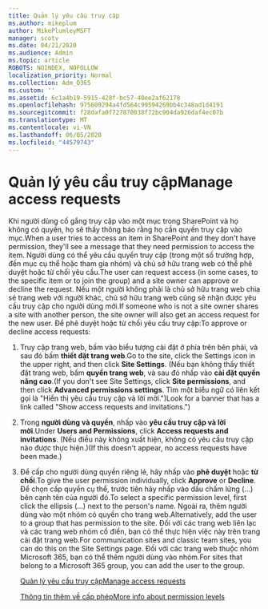 ```yaml
---
title: Quản lý yêu cầu truy cập
ms.author: mikeplum
author: MikePlumleyMSFT
manager: scotv
ms.date: 04/21/2020
ms.audience: Admin
ms.topic: article
ROBOTS: NOINDEX, NOFOLLOW
localization_priority: Normal
ms.collection: Adm_O365
ms.custom: ''
ms.assetid: 6c1a4b19-5915-428f-bc57-40ee2af62178
ms.openlocfilehash: 975609294a4fd564c99594269bb4c348ad1d4191
ms.sourcegitcommit: f28dafa0f727870038f72bc904da926daf4ec07b
ms.translationtype: MT
ms.contentlocale: vi-VN
ms.lasthandoff: 06/05/2020
ms.locfileid: "44579743"
---
```

# <a name="manage-access-requests"></a><span data-ttu-id="eade7-102">Quản lý yêu cầu truy cập</span><span class="sxs-lookup"><span data-stu-id="eade7-102">Manage access requests</span></span>

<span data-ttu-id="eade7-103">Khi người dùng cố gắng truy cập vào một mục trong SharePoint và họ không có quyền, họ sẽ thấy thông báo rằng họ cần quyền truy cập vào mục.</span><span class="sxs-lookup"><span data-stu-id="eade7-103">When a user tries to access an item in SharePoint and they don't have permission, they'll see a message that they need permission to access the item.</span></span> <span data-ttu-id="eade7-104">Người dùng có thể yêu cầu quyền truy cập (trong một số trường hợp, đến mục cụ thể hoặc tham gia nhóm) và chủ sở hữu trang web có thể phê duyệt hoặc từ chối yêu cầu.</span><span class="sxs-lookup"><span data-stu-id="eade7-104">The user can request access (in some cases, to the specific item or to join the group) and a site owner can approve or decline the request.</span></span> <span data-ttu-id="eade7-105">Nếu một người không phải là chủ sở hữu trang web chia sẻ trang web với người khác, chủ sở hữu trang web cũng sẽ nhận được yêu cầu truy cập cho người dùng mới.</span><span class="sxs-lookup"><span data-stu-id="eade7-105">If someone who is not a site owner shares a site with another person, the site owner will also get an access request for the new user.</span></span> <span data-ttu-id="eade7-106">Để phê duyệt hoặc từ chối yêu cầu truy cập:</span><span class="sxs-lookup"><span data-stu-id="eade7-106">To approve or decline access requests:</span></span>
  
1. <span data-ttu-id="eade7-107">Truy cập trang web, bấm vào biểu tượng cài đặt ở phía trên bên phải, và sau đó bấm **thiết đặt trang web**.</span><span class="sxs-lookup"><span data-stu-id="eade7-107">Go to the site, click the Settings icon in the upper right, and then click **Site Settings**.</span></span> <span data-ttu-id="eade7-108">(Nếu bạn không thấy thiết đặt trang web, bấm **quyền trang web**, và sau đó nhấp vào **cài đặt quyền nâng cao**.</span><span class="sxs-lookup"><span data-stu-id="eade7-108">(If you don't see Site Settings, click **Site permissions**, and then click **Advanced permissions settings**.</span></span> <span data-ttu-id="eade7-109">Tìm một biểu ngữ có liên kết gọi là "Hiển thị yêu cầu truy cập và lời mời.")</span><span class="sxs-lookup"><span data-stu-id="eade7-109">Look for a banner that has a link called "Show access requests and invitations.")</span></span>
    
2. <span data-ttu-id="eade7-110">Trong **người dùng và quyền**, nhấp vào **yêu cầu truy cập và lời mời**.</span><span class="sxs-lookup"><span data-stu-id="eade7-110">Under **Users and Permissions**, click **Access requests and invitations**.</span></span> <span data-ttu-id="eade7-111">(Nếu điều này không xuất hiện, không có yêu cầu truy cập nào được thực hiện.)</span><span class="sxs-lookup"><span data-stu-id="eade7-111">(If this doesn't appear, no access requests have been made.)</span></span>
    
3. <span data-ttu-id="eade7-112">Để cấp cho người dùng quyền riêng lẻ, hãy nhấp vào **phê duyệt** hoặc **từ chối**.</span><span class="sxs-lookup"><span data-stu-id="eade7-112">To give the user permission individually, click **Approve** or **Decline**.</span></span> <span data-ttu-id="eade7-113">Để chọn cấp quyền cụ thể, trước tiên hãy nhấp vào dấu chấm lửng (...) bên cạnh tên của người đó.</span><span class="sxs-lookup"><span data-stu-id="eade7-113">To select a specific permission level, first click the ellipsis (...) next to the person's name.</span></span> <span data-ttu-id="eade7-114">Ngoài ra, thêm người dùng vào một nhóm có quyền cho trang web.</span><span class="sxs-lookup"><span data-stu-id="eade7-114">Alternatively, add the user to a group that has permission to the site.</span></span> <span data-ttu-id="eade7-115">Đối với các trang web liên lạc và các trang web nhóm cổ điển, bạn có thể thực hiện việc này trên trang cài đặt trang web.</span><span class="sxs-lookup"><span data-stu-id="eade7-115">For communication sites and classic team sites, you can do this on the Site Settings page.</span></span> <span data-ttu-id="eade7-116">Đối với các trang web thuộc nhóm Microsoft 365, bạn có thể thêm người dùng vào nhóm.</span><span class="sxs-lookup"><span data-stu-id="eade7-116">For sites that belong to a Microsoft 365 group, you can add the user to the group.</span></span>
    
    [<span data-ttu-id="eade7-117">Quản lý yêu cầu truy cập</span><span class="sxs-lookup"><span data-stu-id="eade7-117">Manage access requests </span></span>](https://go.microsoft.com/fwlink/?linkid=2008747)
    
    [<span data-ttu-id="eade7-118">Thông tin thêm về cấp phép</span><span class="sxs-lookup"><span data-stu-id="eade7-118">More info about permission levels</span></span>](https://go.microsoft.com/fwlink/?linkid=867071)
    

